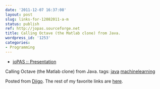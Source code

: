 ```yaml
---
date: '2011-12-07 16:37:08'
layout: post
slug: links-for-12082011-a-m
status: publish
ref: http://jopas.sourceforge.net
title: Calling Octave (the Matlab clone) from Java.
wordpress_id: '1253'
categories:
- Programming
---
```



  * [joPAS :: Presentation](http://jopas.sourceforge.net)


Calling Octave (the Matlab clone) from Java.
 tags:                      [java](http://www.diigo.com/user/eobrain/java)            [machinelearning](http://www.diigo.com/user/eobrain/machinelearning)


Posted from [Diigo](http://www.diigo.com). The rest of my favorite links are [here](http://www.diigo.com/user/eobrain).
